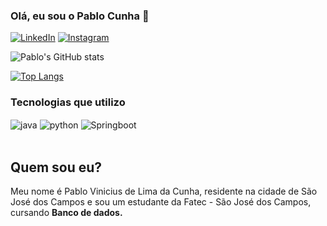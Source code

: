 ### Olá, eu sou o Pablo Cunha 👋

[![LinkedIn](https://img.shields.io/badge/LinkedIn-0077B5?style=for-the-badge&logo=linkedin&logoColor=white)](https://www.linkedin.com/in/pabloo-cunha/)
[![Instagram](https://img.shields.io/badge/Instagram-E4405F?style=for-the-badge&logo=instagram&logoColor=white)](https://www.instagram.com/pablo.limacunha/)

![Pablo's GitHub stats](https://github-readme-stats.vercel.app/api?username=pabloo-cunha&show_icons=true&theme=tokyonight)

[![Top Langs](https://github-readme-stats.vercel.app/api/top-langs/?username=pabloo-cunha&layout=compact)](https://github.com/anuraghazra/github-readme-stats)

### Tecnologias que utilizo
<div style = "display: inline_block">
    <img align="center" alt = "java" src= "https://img.shields.io/badge/Java-ED8B00?style=for-the-badge&logo=java&logoColor=white"/>
    <img align="center" alt = "python" src= "https://img.shields.io/badge/Python-3776AB?style=for-the-badge&logo=python&logoColor=white"/>
    <img align="center" alt = "Springboot" src= "https://img.shields.io/badge/Spring-6DB33F?style=for-the-badge&logo=spring&logoColor=white"/>
</div>

</br>

## Quem sou eu?

Meu nome é Pablo Vinicius de Lima da Cunha, residente na cidade de São José dos Campos e sou um estudante da Fatec - São José dos Campos, cursando <b>Banco de dados.</b>
